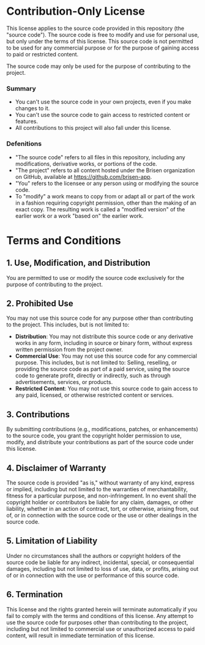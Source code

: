 # Contribution-Only License

This license applies to the source code provided in this repository (the "source code"). The source code is free to modify and use for personal use, but only under the terms of this license. This source code is not permitted to be used for any commercial purpose or for the purpose of gaining access to paid or restricted content.

The source code may only be used for the purpose of contributing to the project.

### Summary
- You can't use the source code in your own projects, even if you make changes to it.
- You can't use the source code to gain access to restricted content or features.
- All contributions to this project will also fall under this license.

### Defenitions
- "The source code" refers to all files in this repository, including any modifications, derivative works, or portions of the code.
- "The project" refers to all content hosted under the Brisen
organization on GitHub, available at https://github.com/brisen-app.
- "You" refers to the licensee or any person using or modifying the source code.
- To "modify" a work means to copy from or adapt all or part of the work in a fashion requiring copyright permission, other than the making of an exact copy. The resulting work is called a "modified version" of the earlier work or a work "based on" the earlier work.

# Terms and Conditions

## 1. Use, Modification, and Distribution
You are permitted to use or modify the source code exclusively for the purpose of contributing to the project.

## 2. Prohibited Use
You may not use this source code for any purpose other than contributing to the project. This includes, but is not limited to:

- **Distribution**: You may not distribute this source code or any derivative works in any form, including in source or binary form, without express written permission from the project owner.
- **Commercial Use**: You may not use this source code for any commercial purpose. This includes, but is not limited to: Selling, reselling, or providing the source code as part of a paid service, using the source code to generate profit, directly or indirectly, such as through advertisements, services, or products.
- **Restricted Content**: You may not use this source code to gain access to any paid, licensed, or otherwise restricted content or services.

## 3. Contributions
By submitting contributions (e.g., modifications, patches, or enhancements) to the source code, you grant the copyright holder permission to use, modify, and distribute your contributions as part of the source code under this license.

## 4. Disclaimer of Warranty
The source code is provided "as is," without warranty of any kind, express or implied, including but not limited to the warranties of merchantability, fitness for a particular purpose, and non-infringement. In no event shall the copyright holder or contributors be liable for any claim, damages, or other liability, whether in an action of contract, tort, or otherwise, arising from, out of, or in connection with the source code or the use or other dealings in the source code.

## 5. Limitation of Liability
Under no circumstances shall the authors or copyright holders of the source code be liable for any indirect, incidental, special, or consequential damages, including but not limited to loss of use, data, or profits, arising out of or in connection with the use or performance of this source code.

## 6. Termination
This license and the rights granted herein will terminate automatically if you fail to comply with the terms and conditions of this license.
Any attempt to use the source code for purposes other than contributing to the project, including but not limited to commercial use or unauthorized access to paid content, will result in immediate termination of this license.
